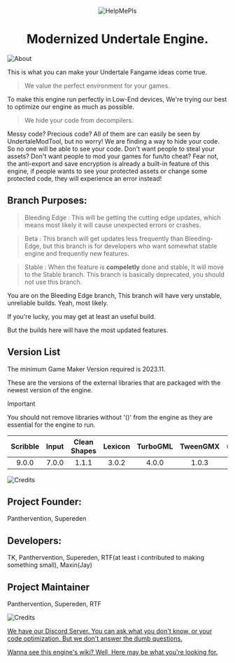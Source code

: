 <p align="center">
  <img src="https://user-images.githubusercontent.com/83257329/226114457-a8702e87-0f37-46a4-8b09-f43b12e9511f.png" alt="HelpMePls">
</p>
<h1 align="center">Modernized Undertale Engine.</h1>
<p align="center">
</p>

![About](https://user-images.githubusercontent.com/83257329/226114468-3823b116-01ae-4941-be38-c6683bd428ea.png)

This is what you can make your Undertale Fangame ideas come true.

> We value the perfect environment for your games.

To make this engine run perfectly in Low-End devices, We're trying our best to optimize our engine as much as possible.

> We hide your code from decompilers.

Messy code? Precious code? All of them are can easily be seen by UndertaleModTool, but no worry!
We are finding a way to hide your code. So no one will be able to see your code.
Don't want people to steal your assets? Don't want people to mod your games for fun/to cheat?
Fear not, the anti-export and save encryption is already a built-in feature of this engine, if people wants to see your protected assets or change some protected code, they will experience an error instead!

## Branch Purposes:

> Bleeding Edge : This will be getting the cutting edge updates, which means most likely it will cause unexpected errors or crashes.

> Beta : This branch will get updates less frequently than Bleeding-Edge, but this branch is for developers who want somewhat stable engine and frequently new features.

> Stable : When the feature is **compeletly** done and stable, It will move to the Stable branch. This branch is basically deprecated, you should not use this branch.

You are on the Bleeding Edge branch, This branch will have very unstable, unreliable builds. Yeah, most likely.

If you're lucky, you may get at least an useful build.

But the builds here will have the most updated features.

 ## Version List

The minimum Game Maker Version required is 2023.11.

These are the versions of the external libraries that are packaged with the newest version of the engine.

> [!IMPORTANT]
> You should not remove libraries without '()' from the engine as they are essential for the engine to run.

| Scribble | Input | Clean Shapes | Lexicon | TurboGML | TweenGMX | (Kawase) |
| :---: | :---: | :---: | :---: | :---: | :---: | :--: |
| 9.0.0 | 7.0.0 | 1.1.1 | 3.0.2 | 4.0.0 | 1.0.3 | 2.0.1 |

![Credits](https://user-images.githubusercontent.com/83257329/226114492-749f7f25-9780-4a28-80b2-1bb4bad86e22.png)

## Project Founder:
Panthervention, Supereden

## Developers:
TK, Panthervention, Supereden, RTF(at least i contributed to making something small), Maxin(Jay)

## Project Maintainer
Panthervention, Supereden, RTF

![Credits](https://user-images.githubusercontent.com/83257329/226114582-7fd89d9b-9735-4c2a-9440-4f7df160ff26.png)

[We have our Discord Server. You can ask what you don't know, or your code optimization. But we don't answer the dumb questions.](https://discord.gg/X8N5jkbeZs)

[Wanna see this engine's wiki? Well, Here may be what you're looking for.](https://coalitionengine.github.io/Coalition-Engine/)
